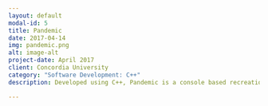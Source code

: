 ```yaml
---
layout: default
modal-id: 5
title: Pandemic
date: 2017-04-14
img: pandemic.png
alt: image-alt
project-date: April 2017
client: Concordia University
category: "Software Development: C++"
description: Developed using C++, Pandemic is a console based recreation of the popular board game of the same name, developed using a console UI as well as various design patterns to facilitate development.

---
```

